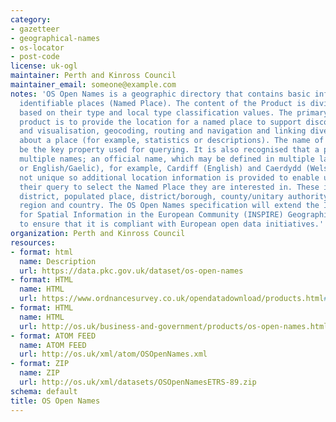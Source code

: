 ```yaml
---
category:
- gazetteer
- geographical-names
- os-locator
- post-code
license: uk-ogl
maintainer: Perth and Kinross Council
maintainer_email: someone@example.com
notes: 'OS Open Names is a geographic directory that contains basic information about
  identifiable places (Named Place). The content of the Product is divided into themes
  based on their type and local type classification values. The primary use of the
  product is to provide the location for a named place to support discovery or identification
  and visualisation, geocoding, routing and navigation and linking diverse information
  about a place (for example, statistics or descriptions). The name of the place will
  be the key property used for querying. It is also recognised that a place may have
  multiple names; an official name, which may be defined in multiple languages (English/Welsh
  or English/Gaelic), for example, Cardiff (English) and Caerdydd (Welsh). Names are
  not unique so additional location information is provided to enable users to refine
  their query to select the Named Place they are interested in. These include: postcode
  district, populated place, district/borough, county/unitary authority, European
  region and country. The OS Open Names specification will extend the Infrastructure
  for Spatial Information in the European Community (INSPIRE) Geographical Names theme
  to ensure that it is compliant with European open data initiatives.'
organization: Perth and Kinross Council
resources:
- format: html
  name: Description
  url: https://data.pkc.gov.uk/dataset/os-open-names
- format: HTML
  name: HTML
  url: https://www.ordnancesurvey.co.uk/opendatadownload/products.html#OPNAME
- format: HTML
  name: HTML
  url: http://os.uk/business-and-government/products/os-open-names.html
- format: ATOM FEED
  name: ATOM FEED
  url: http://os.uk/xml/atom/OSOpenNames.xml
- format: ZIP
  name: ZIP
  url: http://os.uk/xml/datasets/OSOpenNamesETRS-89.zip
schema: default
title: OS Open Names
---
```

